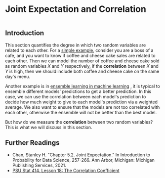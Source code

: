 # Joint Expectation and Correlation

```{contents}
```

## Introduction

This section quantifies the degree in which two random variables are related to
each other. For a
[simple example](https://online.stat.psu.edu/stat414/lesson/18), consider you
are a boss of a cafe, and you want to know if coffee and cheese cake sales are
related to each other. Then we can model the number of coffee and cheese cake
sold as random variables $X$ and $Y$ respectively, if the **correlation**
between $X$ and $Y$ is high, then we should include both coffee and cheese cake
on the same day's menu.

Another example is in
[ensemble learning in machine learning](https://stats.stackexchange.com/questions/281856/why-do-ensemble-models-work-better-when-we-ensemble-models-of-low-correlation)
, it is typical to ensemble different models' predictions to get a better
prediction. In this case, we can use the correlation between each model's
prediction to decide how much weight to give to each model's prediction via a
weighted average. We also want to ensure that the models are not too correlated
with each other, otherwise the ensemble will not be better than the best model.

But how do we measure the **correlation** between two random variables? This is
what we will discuss in this section.

## Further Readings

-   Chan, Stanley H. "Chapter 5.2. Joint Expectation." In Introduction to
    Probability for Data Science, 257-266. Ann Arbor, Michigan: Michigan
    Publishing Services, 2021.
-   [PSU Stat 414. Lesson 18: The Correlation Coefficient](https://online.stat.psu.edu/stat414/lesson/18)
